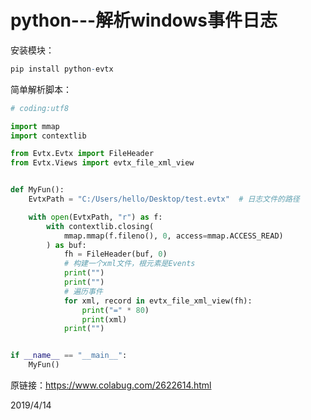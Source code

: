 # python---解析windows事件日志

安装模块：  
```r
pip install python-evtx
```

简单解析脚本：  
```python
# coding:utf8

import mmap
import contextlib

from Evtx.Evtx import FileHeader
from Evtx.Views import evtx_file_xml_view


def MyFun():
    EvtxPath = "C:/Users/hello/Desktop/test.evtx"  # 日志文件的路径

    with open(EvtxPath, "r") as f:
        with contextlib.closing(
            mmap.mmap(f.fileno(), 0, access=mmap.ACCESS_READ)
        ) as buf:
            fh = FileHeader(buf, 0)
            # 构建一个xml文件，根元素是Events
            print("")
            print("")
            # 遍历事件
            for xml, record in evtx_file_xml_view(fh):
                print("=" * 80)
                print(xml)
            print("")


if __name__ == "__main__":
    MyFun()
```

原链接：https://www.colabug.com/2622614.html  


2019/4/14  
